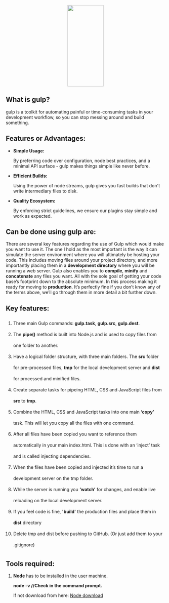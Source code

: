 <p align="center">
  <a href="http://gulpjs.com" rel="nofollow">
    <img src="https://raw.githubusercontent.com/gulpjs/artwork/master/gulp-2x.png" style="max-width:100%;" width="114" height="257">
  </a>
</p>

## What is gulp?
<p>gulp is a toolkit for automating painful or time-consuming tasks in your development workflow, so you can stop messing around and build something. </p>

## Features or Advantages:

<ul>
	<li><b>Simple Usage: </b> <p>By preferring code over configuration, node best practices, and a minimal API surface - gulp makes things simple like never before. </p></li>
	<li><b>Efficient Builds: </b> <p>Using the power of node streams, gulp gives you fast builds that don't write intermediary files to disk. </p></li>
	<li><b>Quality Ecosystem: </b> <p>By enforcing strict guidelines, we ensure our plugins stay simple and work as expected.  </p></li>
</ul>

## Can be done using gulp are:
<p>There are several key features regarding the use of Gulp which would make you want to use it. The one I hold as the most important is the way it can simulate the server environment where you will ultimately be hosting your code. This includes moving files around your project directory, and more importantly placing them in a <b>development directory</b> where you will be running a web server. Gulp also enables you to <b>compile</b>, <b>minify</b> and <b>concatenate</b> any files you want. All with the sole goal of getting your code base’s footprint down to the absolute minimum. In this process making it ready for moving to <b>production</b>. It’s perfectly fine if you don’t know any of the terms above, we’ll go through them in more detail a bit further down.</p>

## Key features:

<ol style="line-height: 2.5">
	<li>Three main Gulp commands: <b>gulp.task</b>, <b>gulp.src</b>, <b>gulp.dest</b>.</li>
	<li>The <b>pipe()</b> method is built into Node.js and is used to copy files from one folder to another.</li>
	<li>Have a logical folder structure, with three main folders. The <b>src</b> folder for pre-processed files, <b>tmp</b> for the local development server and <b>dist</b> for processed and minified files.</li>
	<li>Create separate tasks for pipeing HTML, CSS and JavaScript files from <b>src</b> to <b>tmp</b>.</li>
	<li>Combine the HTML, CSS and JavaScript tasks into one main <b>‘copy’</b> task. This will let you copy all the files with one command.</li>
	<li>After all files have been copied you want to reference them automatically in your main index.html. This is done with an ‘inject’ task and is called injecting dependencies.</li>
	<li>When the files have been copied and injected it’s time to run a development server on the tmp folder.</li>
	<li>While the server is running you <b>‘watch’</b> for changes, and enable live reloading on the local development server.</li>
	<li>If you feel code is fine, <b>'build'</b> the production files and place them in <b>dist</b> directory</li>
	<li>Delete tmp and dist before pushing to GitHub. (Or just add them to your .gitignore)</li>
</ol>


## Tools required:
<ol>
	<li> <b>Node</b> has to be installed in the user machine. 
			<p><b>node -v //Check in the command prompt.</b></p>
		<p>If not download from here: <a href="https://nodejs.org/en/download/"> Node download</a></p>
	</li>
</ol>